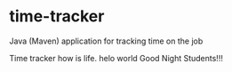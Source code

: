 # time-tracker
Java (Maven) application for tracking time on the job

Time tracker
how is life.
helo world
Good Night Students!!!
